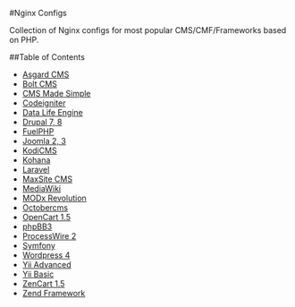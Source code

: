 #Nginx Configs

Collection of Nginx configs for most popular CMS/CMF/Frameworks based on PHP.

##Table of Contents

- [Asgard CMS](configs/asgard-cms.conf)
- [Bolt CMS](configs/bolt-cms.conf)
- [CMS Made Simple](configs/cms-made-simple.conf)
- [Codeigniter](configs/codeigniter.conf)
- [Data Life Engine](configs/data-life-engine.conf)
- [Drupal 7, 8](configs/drupal-7-8.conf)
- [FuelPHP](configs/fuelphp.conf)
- [Joomla 2, 3](configs/joomla-2-3.conf)
- [KodiCMS](configs/kodicms.conf)
- [Kohana](configs/kohana.conf)
- [Laravel](configs/laravel.conf)
- [MaxSite CMS](configs/maxsite-cms.conf)
- [MediaWiki](configs/mediawiki.conf)
- [MODx Revolution](configs/modx-revolution.conf)
- [Octobercms](configs/octobercms.conf)
- [OpenCart 1.5](configs/opencart-15.conf)
- [phpBB3](configs/phpbb3.conf)
- [ProcessWire 2](configs/processwire-2.conf)
- [Symfony](configs/symfony.conf)
- [Wordpress 4](configs/wordpress-4.conf)
- [Yii Advanced](configs/yii-advanced.conf)
- [Yii Basic](configs/yii-basic.conf)
- [ZenCart 1.5](configs/zencart-15.conf)
- [Zend Framework](configs/zend-framework.conf)